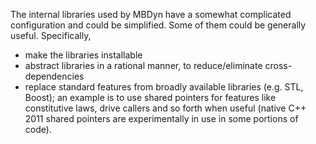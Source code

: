 The internal libraries used by MBDyn have a somewhat complicated configuration and could be simplified. Some of them could be generally useful.  Specifically,

- make the libraries installable
- abstract libraries in a rational manner, to reduce/eliminate cross-dependencies
- replace standard features from broadly available libraries (e.g. STL, Boost); an example is to use shared pointers for features like constitutive laws, drive callers and so forth when useful (native C++ 2011 shared pointers are experimentally in use in some portions of code).
